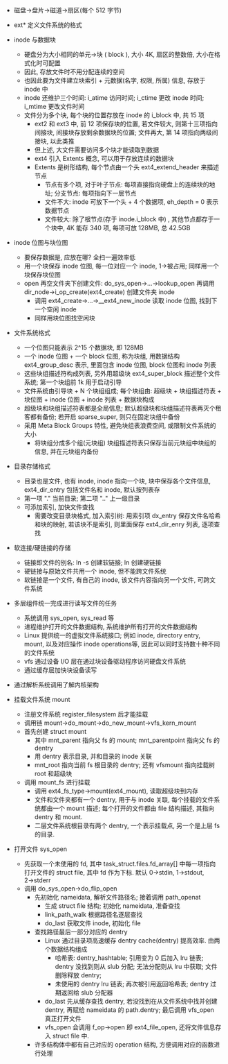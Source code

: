 - 磁盘→盘片→磁道→扇区(每个 512 字节)
- ext* 定义文件系统的格式
- inode 与数据块
    - 硬盘分为大小相同的单元→块 ( block ), 大小 4K, 扇区的整数倍, 大小在格式化时可配置
    - 因此, 存放文件时不用分配连续的空间
    - 也因此要为文件建立块索引 + 元数据(名字, 权限, 所属) 信息, 存放于 inode 中
    - inode 还维护三个时间: i_atime 访问时间; i_ctime 更改 inode 时间; i_mtime 更改文件时间
    - 文件分为多个块, 每个块的位置存放在 inode 的 i_block 中, 共 15 项
        - ext2 和 ext3 中, 前 12 项保存块的位置, 若文件较大, 则第十三项指向间接块, 间接块存放剩余数据块的位置; 文件再大, 第 14 项指向两级间接块, 以此类推
        - 但上述, 大文件需要访问多个块才能读取到数据
        - ext4 引入 Extents 概念, 可以用于存放连续的数据块
        - Extents 是树形结构, 每个节点由一个头 ext4_extend_header 来描述节点
            - 节点有多个项, 对于叶子节点: 每项直接指向硬盘上的连续块的地址; 分支节点: 每项指向下一层节点
            - 文件不大: inode 可放下一个头 + 4 个数据项, eh_depth = 0 表示数据节点
            - 文件较大: 除了根节点(存于 inode.i_block 中) , 其他节点都存于一个块中, 4K 能存 340 项, 每项可放 128MB, 总 42.5GB
- inode 位图与块位图
    - 要保存数据是, 应放在哪? 全扫一遍效率低
    - 用一个块保存 inode 位图, 每一位对应一个 inode, 1→被占用; 同样用一个块保存块位图
    - open 再空文件夹下创建文件: do_sys_open→...→lookup_open 再调用 dir_node→i_op_create(ext4_create) 创建文件夹 inode
        - 调用 ext4_create→...→__ext4_new_inode 读取 inode 位图, 找到下一个空闲 inode
        - 同样用块位图找空闲块
- 文件系统格式
    - 一个位图只能表示 2^15 个数据块, 即 128MB
    - 一个 inode 位图 + 一个 block 位图, 称为块组, 用数据结构 ext4_group_desc 表示, 里面包含 inode 位图, block 位图和 inode 列表
    - 这些块组描述符构成列表, 另外用超级块 ext4_super_block 描述整个文件系统; 第一个块组前 1k 用于启动引导
    - 文件系统由引导块 + N 个块组组成; 每个块组由: 超级块 + 块组描述符表 + 块位图 + inode 位图 + inode 列表 + 数据块构成
    - 超级块和块组描述符表都是全局信息; 默认超级块和块组描述符表再灭个租客都有备份; 若开启 sparse_super, 则只在固定块组中备份
    - 采用 Meta Block Groups 特性, 避免块组表浪费空间, 或限制文件系统的大小
        - 将块组分成多个组(元块组) 块组描述符表只保存当前元块组中块组的信息, 并在元块组内备份
- 目录存储格式
    - 目录也是文件, 也有 inode, inode 指向一个块, 块中保存各个文件信息, ext4_dir_entry 包括文件名和 inode, 默认按列表存
    - 第一项 "." 当前目录; 第二项 ".." 上一级目录
    - 可添加索引, 加快文件查找
        - 需要改变目录块格式, 加入索引树: 用索引项 dx_entry 保存文件名哈希和块的映射, 若该块不是索引, 则里面保存 ext4_dir_enry 列表, 逐项查找
- 软连接/硬链接的存储
    - 链接即文件的别名: ln -s 创建软链接; ln 创建硬链接
    - 硬链接与原始文件共用一个 inode, 但不能跨文件系统
    - 软链接是一个文件, 有自己的 inode, 该文件内容指向另一个文件, 可跨文件系统

- 多层组件统一完成进行读写文件的任务
    - 系统调用 sys_open, sys_read 等
    - 进程维护打开的文件数据结构, 系统维护所有打开的文件数据结构
    - Linux 提供统一的虚拟文件系统接口; 例如 inode, directory entry, mount, 以及对应操作 inode  operations等, 因此可以同时支持数十种不同的文件系统
    - vfs 通过设备 I/O 层在通过块设备驱动程序访问硬盘文件系统
    - 通过缓存层加快块设备读写
- 通过解析系统调用了解内核架构
- 挂载文件系统 mount
    - 注册文件系统 register_filesystem 后才能挂载
    - 调用链 mount->do_mount->do_new_mount→vfs_kern_mount
    - 首先创建 struct mount
        - 其中 mnt_parent 指向父 fs 的 mount; mnt_parentpoint 指向父 fs 的 dentry
        - 用 dentry 表示目录, 并和目录的 inode 关联
        - mnt_root 指向当前 fs 根目录的 dentry; 还有 vfsmount 指向挂载树 root 和超级块
    - 调用 mount_fs 进行挂载
        - 调用 ext4_fs_type→mount(ext4_mount),  读取超级块到内存
        - 文件和文件夹都有一个 dentry, 用于与 inode 关联, 每个挂载的文件系统都由一个 mount 描述; 每个打开的文件都由 file 结构描述, 其指向 dentry 和 mount.
        - 二层文件系统根目录有两个 dentry, 一个表示挂载点, 另一个是上层 fs 的目录.
- 打开文件 sys_open
    - 先获取一个未使用的 fd, 其中 task_struct.files.fd_array[] 中每一项指向打开文件的 struct file, 其中 fd 作为下标. 默认 0→stdin, 1→stdout, 2→stderr
    - 调用 do_sys_open->do_flip_open
        - 先初始化 nameidata, 解析文件路径名; 接着调用 path_openat
            - 生成 struct file 结构; 初始化 nameidata, 准备查找
            - link_path_walk 根据路径名逐层查找
            - do_last 获取文件 inode, 初始化 file
        - 查找路径最后一部分对应的 dentry
            - Linux 通过目录项高速缓存 dentry cache(dentry) 提高效率. 由两个数据结构组成
                - 哈希表: dentry_hashtable; 引用变为 0 后加入 lru 链表; dentry 没找到则从 slub 分配; 无法分配则从 lru 中获取; 文件删除释放 dentry;
                - 未使用的 dentry lru 链表; 再次被引用返回哈希表; dentry 过期返回给 slub 分配器
            - do_last 先从缓存查找 dentry, 若没找到在从文件系统中找并创建 dentry, 再赋给 nameidata 的 path.dentry; 最后调用 vfs_open 真正打开文件
            - vfs_open 会调用 f_op->open 即 ext4_file_open, 还将文件信息存入 struct file 中.
        - 许多结构体中都有自己对应的 operation 结构, 方便调用对应的函数进行处理